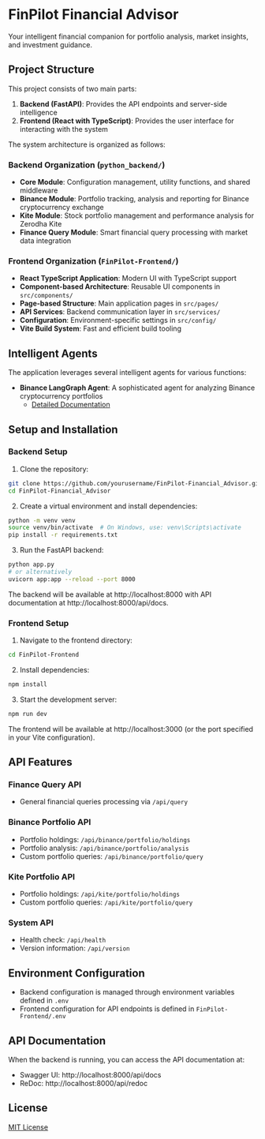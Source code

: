 # FinPilot Financial Advisor

Your intelligent financial companion for portfolio analysis, market insights, and investment guidance.

## Project Structure

This project consists of two main parts:

1. **Backend (FastAPI)**: Provides the API endpoints and server-side intelligence
2. **Frontend (React with TypeScript)**: Provides the user interface for interacting with the system

The system architecture is organized as follows:

### Backend Organization (`python_backend/`)
- **Core Module**: Configuration management, utility functions, and shared middleware
- **Binance Module**: Portfolio tracking, analysis and reporting for Binance cryptocurrency exchange
- **Kite Module**: Stock portfolio management and performance analysis for Zerodha Kite
- **Finance Query Module**: Smart financial query processing with market data integration

### Frontend Organization (`FinPilot-Frontend/`)
- **React TypeScript Application**: Modern UI with TypeScript support
- **Component-based Architecture**: Reusable UI components in `src/components/`
- **Page-based Structure**: Main application pages in `src/pages/`
- **API Services**: Backend communication layer in `src/services/`
- **Configuration**: Environment-specific settings in `src/config/`
- **Vite Build System**: Fast and efficient build tooling

## Intelligent Agents

The application leverages several intelligent agents for various functions:

- **Binance LangGraph Agent**: A sophisticated agent for analyzing Binance cryptocurrency portfolios
  - [Detailed Documentation](python_backend/binance/agents/query_agent/README.md)

## Setup and Installation

### Backend Setup

1. Clone the repository:
```bash
git clone https://github.com/yourusername/FinPilot-Financial_Advisor.git
cd FinPilot-Financial_Advisor
```

2. Create a virtual environment and install dependencies:
```bash
python -m venv venv
source venv/bin/activate  # On Windows, use: venv\Scripts\activate
pip install -r requirements.txt
```

3. Run the FastAPI backend:
```bash
python app.py
# or alternatively
uvicorn app:app --reload --port 8000
```

The backend will be available at http://localhost:8000 with API documentation at http://localhost:8000/api/docs.

### Frontend Setup

1. Navigate to the frontend directory:
```bash
cd FinPilot-Frontend
```

2. Install dependencies:
```bash
npm install
```

3. Start the development server:
```bash
npm run dev
```

The frontend will be available at http://localhost:3000 (or the port specified in your Vite configuration).

## API Features

### Finance Query API
- General financial queries processing via `/api/query`

### Binance Portfolio API
- Portfolio holdings: `/api/binance/portfolio/holdings`
- Portfolio analysis: `/api/binance/portfolio/analysis`
- Custom portfolio queries: `/api/binance/portfolio/query`

### Kite Portfolio API
- Portfolio holdings: `/api/kite/portfolio/holdings`
- Custom portfolio queries: `/api/kite/portfolio/query`

### System API
- Health check: `/api/health`
- Version information: `/api/version`

## Environment Configuration

- Backend configuration is managed through environment variables defined in `.env`
- Frontend configuration for API endpoints is defined in `FinPilot-Frontend/.env`

## API Documentation

When the backend is running, you can access the API documentation at:
- Swagger UI: http://localhost:8000/api/docs
- ReDoc: http://localhost:8000/api/redoc

## License

[MIT License](LICENSE) 